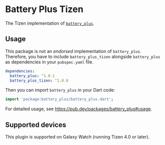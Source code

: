 # Battery Plus Tizen

The Tizen implementation of [`battery_plus`](https://github.com/fluttercommunity/plus_plugins/tree/main/packages/battery_plus).

## Usage

This package is not an _endorsed_ implementation of `battery_plus`. Therefore, you have to include `battery_plus_tizen` alongside `battery_plus` as dependencies in your `pubspec.yaml` file.

```yaml
dependencies:
  battery_plus: ^1.0.1
  battery_plus_tizen: ^1.0.0
```

Then you can import `battery_plus` in your Dart code:

```dart
import 'package:battery_plus/battery_plus.dart';
```

For detailed usage, see https://pub.dev/packages/battery_plus#usage.

## Supported devices

This plugin is supported on Galaxy Watch (running Tizen 4.0 or later).
